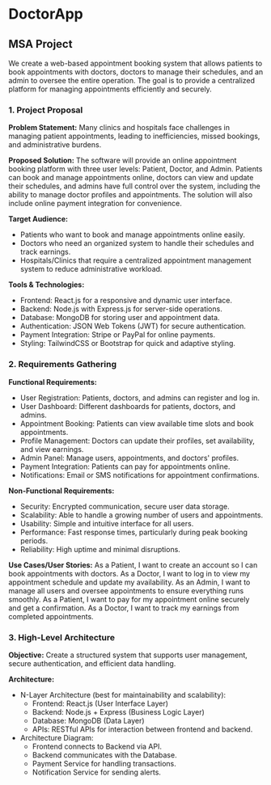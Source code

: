 # DoctorApp
## MSA Project
We create a web-based appointment booking system that allows patients to book appointments with doctors, doctors to manage their schedules, and an admin to oversee the entire operation. The goal is to provide a centralized platform for managing appointments efficiently and securely.
### 1. Project Proposal

**Problem Statement:** 
Many clinics and hospitals face challenges in managing patient appointments, leading to inefficiencies, missed bookings, and administrative burdens.

**Proposed Solution:**
The software will provide an online appointment booking platform with three user levels: Patient, Doctor, and Admin. Patients can book and manage appointments online, doctors can view and update their schedules, and admins have full control over the system, including the ability to manage doctor profiles and appointments. The solution will also include online payment integration for convenience.

**Target Audience:**
- Patients who want to book and manage appointments online easily.
- Doctors who need an organized system to handle their schedules and track earnings.
- Hospitals/Clinics that require a centralized appointment management system to reduce administrative workload.

**Tools & Technologies:**
- Frontend: React.js for a responsive and dynamic user interface.
- Backend: Node.js with Express.js for server-side operations.
- Database: MongoDB for storing user and appointment data.
- Authentication: JSON Web Tokens (JWT) for secure authentication.
- Payment Integration: Stripe or PayPal for online payments.
- Styling: TailwindCSS or Bootstrap for quick and adaptive styling.

### 2. Requirements Gathering
**Functional Requirements:**
- User Registration: Patients, doctors, and admins can register and log in.
- User Dashboard: Different dashboards for patients, doctors, and admins.
- Appointment Booking: Patients can view available time slots and book appointments.
- Profile Management: Doctors can update their profiles, set availability, and view earnings.
- Admin Panel: Manage users, appointments, and doctors' profiles.
- Payment Integration: Patients can pay for appointments online.
- Notifications: Email or SMS notifications for appointment confirmations.
  
**Non-Functional Requirements:**
- Security: Encrypted communication, secure user data storage.
- Scalability: Able to handle a growing number of users and appointments.
- Usability: Simple and intuitive interface for all users.
- Performance: Fast response times, particularly during peak booking periods.
- Reliability: High uptime and minimal disruptions.
  
**Use Cases/User Stories:**
As a Patient, I want to create an account so I can book appointments with doctors.
As a Doctor, I want to log in to view my appointment schedule and update my availability.
As an Admin, I want to manage all users and oversee appointments to ensure everything runs smoothly.
As a Patient, I want to pay for my appointment online securely and get a confirmation.
As a Doctor, I want to track my earnings from completed appointments.

### 3. High-Level Architecture
**Objective:**
Create a structured system that supports user management, secure authentication, and efficient data handling.

**Architecture:**
- N-Layer Architecture (best for maintainability and scalability):
  - Frontend: React.js (User Interface Layer)
  - Backend: Node.js + Express (Business Logic Layer)
  - Database: MongoDB (Data Layer)
  - APIs: RESTful APIs for interaction between frontend and backend.
- Architecture Diagram:
  - Frontend connects to Backend via API.
  - Backend communicates with the Database.
  - Payment Service for handling transactions.
  - Notification Service for sending alerts.



